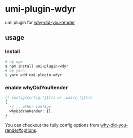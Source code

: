 # umi-plugin-wdyr

umi plugin for [why-did-you-render](https://github.com/welldone-software/why-did-you-render)

## usage

### Install

```bash
# by npm
$ npm install umi-plugin-wdyr
# by yarn
$ yarn add umi-plugin-wdyr
```

### enable whyDidYouRender

```ts
// config/config.(j|t)s or .umirc.(j|t)s
{
  // ...other configs
  whyDidYouRender: {},
}
```

You can checkout the fully config options from [why-did-you-render#options](https://github.com/welldone-software/why-did-you-render#options).
